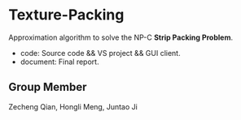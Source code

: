 # Texture-Packing

Approximation algorithm to solve the NP-C **Strip Packing Problem**.

+   code: Source code && VS project && GUI client.
+   document: Final report.



## Group Member

Zecheng Qian, Hongli Meng, Juntao Ji
